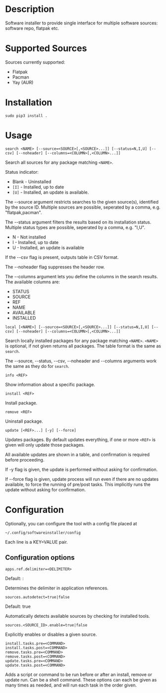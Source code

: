 # Description

Software installer to provide single interface for multiple software sources: software repo, flatpak etc.

# Supported Sources

Sources currently supported:
* Flatpak
* Pacman
* Yay (AUR)

# Installation

```
sudo pip3 install .
```

# Usage

```
search <NAME> [--source=<SOURCE>[,<SOURCE>...]] [--status=N,I,U] [--csv] [--noheader] [--columns=<COLUMN>[,<COLUMN>...]]
```
Search all sources for any package matching `<NAME>`.
	
Status indicator:
* Blank - Uninstalled
* `[I]` - Installed, up to date
* `[U]` - Installed, an update is available.

The --source argument restricts searches to the given source(s), identified by the source ID. Multiple sources are possible, seperated by a comma, e.g. "flatpak,pacman".

The --status argument filters the results based on its installation status. Multiple status types are possible, seperated by a comma, e.g. "I,U".
* N - Not installed
* I - Installed, up to date
* U - Installed, an update is available

If the --csv flag is present, outputs table in CSV format.

The --noheader flag suppresses the header row.

The --columns argument lets you define the columns in the search results. The available columns are:

* STATUS
* SOURCE
* REF
* NAME
* AVAILABLE
* INSTALLED

```
local [<NAME>] [--source=<SOURCE>[,<SOURCE>...]] [--status=N,I,U] [--csv] [--noheader] [--columns=<COLUMN>[,<COLUMN>...]]
```
Search locally installed packages for any package matching `<NAME>`. `<NAME>` is optional, if not given returns all packages. The table format is the same as `search`.

The --source, --status, --csv, --noheader and --columns arguments work the same as they do for `search`.

```
info <REF>
```
Show information about a specific package.

```
install <REF>
```
Install package.

```
remove <REF>
```
Uninstall package.

```
update [<REF>...] [-y] [--force]
```
Updates packages. By default updates everything, if one or more `<REF>` is given will only update those packages.

All available updates are shown in a table, and confirmation is required before proceeding.

If -y flag is given, the update is performed without asking for confirmation.

If --force flag is given, update process will run even if there are no updates available, to force the running of pre/post tasks. This implicitly runs the update without asking for confirmation.


# Configuration

Optionally, you can configure the tool with a config file placed at
```
~/.config/softwareinstaller/config
```

Each line is a KEY=VALUE pair.

## Configuration options

```
apps.ref.delimiter=<DELIMITER>
```

Default: :

Determines the delimiter in application references.


```
sources.autodetect=true|false
```

Default: true

Automatically detects available sources by checking for installed tools.


```
sources.<SOURCE_ID>.enable=true|false
```

Explicitly enables or disables a given source.


```
install.tasks.pre=<COMMAND>
install.tasks.post=<COMMAND>
remove.tasks.pre=<COMMAND>
remove.tasks.post=<COMMAND>
update.tasks.pre=<COMMAND>
update.tasks.post=<COMMAND>
```

Adds a script or command to be run before or after an install, remove or update run. Can be a shell command. These options can each be given as many times as needed, and will run each task in the order given.
